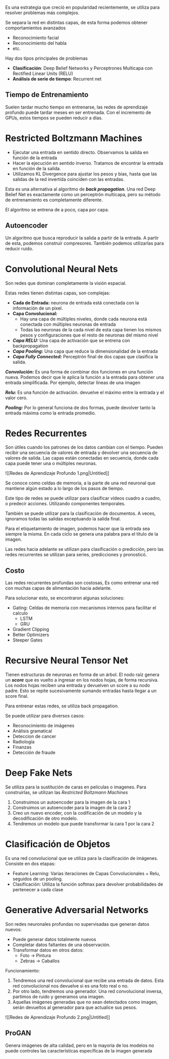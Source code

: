 Es una estrategia que creció en popularidad recientemente, se utiliza para resolver problemas más complejos.

Se separa la red en distintas capas, de esta forma podemos obtener comportamientos avanzados

- Reconocimiento facial
- Reconocimiento del habla
- etc.

Hay dos tipos principales de problemas

- **Clasificación**: Deep Belief Networks y Perceptrones Multicapa con Rectified Linear Units (RELU)
- **Análisis de serie de tiempo**: Recurrent net

## Tiempo de Entrenamiento

Suelen tardar mucho tiempo en entrenarse, las redes de aprendizaje profundo puede tardar meses en ser entrenada. Con el incremento de GPUs, estos tiempos se pueden reducir a días.

# Restricted Boltzmann Machines

- Ejecutar una entrada en sentido directo. Observamos la salida en función de la entrada
- Hacer la ejecución en sentido inverso. Tratamos de encontrar la entrada en función de la salida.
- Utilizamos KL Divergence para ajustar los pesos y bias, hasta que las salidas de la red invertida coinciden con las entradas.

Esta es una alternativa al algoritmo de ***back propagation***. Una red Deep Belief Net es exactamente como un perceptrón multicapa, pero su método de entrenamiento es completamente diferente.

El algoritmo se entrena de a poco, capa por capa.

## Autoencoder

Un algoritmo que busca reproducir la salida a partir de la entrada. A partir de esta, podemos construir compresores. También podemos utilizarlas para reducir ruido.

# Convolutional Neural Nets

Son redes que dominan completamente la visión espacial.

Estas redes tienen distintas capas, son complejas:

- **Cada de Entrada:** neurona de entrada está conectada con la información de un pixel.
- **Capa Convolucional:**
    - Hay una capa de múltiples niveles, donde cada neurona está conectada con múltiples neuronas de entrada
    - Todas las neuronas de la cada nivel de esta capa tienen los mismos pesos y configuraciones que el resto de neuronas del mismo nivel
- ***Capa RELU:*** Una capa de activación que se entrena con backpropagation
- ***Capa Pooling:*** Una capa que reduce la dimensionalidad de la entrada
- ***Capa Fully Connected:*** Perceptrón final de dos capas que clasifica la salida.

***Convolución:*** Es una forma de combinar dos funciones en una función nueva. Podemos decir que le aplica la función a la entrada para obtener una entrada simplificada. Por ejemplo, detectar líneas de una imagen

***Relu:*** Es una función de activación. devuelve el máximo entre la entrada y el valor cero.

***Pooling:*** Por lo general funciona de dos formas, puede devolver tanto la entrada máxima como la entrada promedio.

# Redes Recurrentes

Son útiles cuando los patrones de los datos cambian con el tiempo. Pueden recibir una secuencia de valores de entrada y devolver una secuencia de valores de salida. Las capas están conectadas en secuencia, donde cada capa puede tener una o múltiples neuronas.

![[Redes de Aprendizaje Profundo 1.png|Untitled]]

Se conoce como celdas de memoria, a la parte de una red neuronal que mantiene algún estado a lo largo de los pasos de tiempo.

Este tipo de redes se puede utilizar para clasificar vídeos cuadro a cuadro, o predecir acciones. Utilizando componentes temporales. 

También se puede utilizar para la clasificación de documentos. A veces, ignoramos todas las salidas exceptuando la salida final.

Para el etiquetamiento de imagen, podemos hacer que la entrada sea siempre la misma. En cada ciclo se genera una palabra para el título de la imagen.

Las redes hacia adelante se utilizan para clasificación o predicción, pero las redes recurrentes se utilizan para series, predicciones y pronosticó.

## Costo

Las redes recurrentes profundas son costosas, Es como entrenar una red con muchas capas de alimentación hacia adelante. 

Para solucionar esto, se encontraron algunas soluciones:

- Gating: Celdas de memoria con mecanismos internos para facilitar el calculo
    - LSTM
    - GRU
- Gradient Clipping
- Better Optimizers
- Steeper Gates

# Recursive Neural Tensor Net

Tienen estructuras de neuronas en forma de un árbol. El nodo raíz genera un ***score*** que es vuelto a ingresar en los nodos hojas, de forma recursiva. Los nodos hojas reciben una entrada y devuelven un score a su nodo padre. Esto se repite sucesivamente sumando entradas hasta llegar a un score final. 

Para entrenar estas redes, se utiliza back propagation.

Se puede utilizar para diversos casos:

- Reconocimiento de imágenes
- Análisis gramatical
- Deteccion de cancer
- Radiología
- Finanzas
- Detección de fraude

# Deep Fake Nets

Se utiliza para la sustitución de caras en peliculas o imagenes. Para construirlas, se utilizan las *Restricted Boltzmann Machines*

1. Construimos un autoencoder para la imagen de la cara 1
2. Construimos un autoencoder para la imagen de la cara 2
3. Creo un nuevo encoder, con la codificación de un modelo y la decodificación de otro modelo.
4. Tendremos un modelo que puede transformar la cara 1 por la cara 2

# Clasificación de Objetos

Es una red convolucional que se utiliza para la clasificación de imágenes. Consiste en dos etapas:

- Feature Learning: Varias iteraciones de Capas Convolucionales + Relu, seguidos de un pooling.
- Clasificación: Utiliza la función softmax para devolver probabilidades de pertenecer a cada clase

# Generative Adversarial Networks

Son redes neuronales profundas no supervisadas que generan datos nuevos:

- Puede generar datos totalmente nuevos
- Completar datos faltantes de una observación.
- Transformar datos en otros datos:
    - Foto → Pintura
    - Zebras → Caballos

Funcionamiento:

1. Tendremos una red convolucional que recibe una entrada de datos. Esta red convolucional nos devuelve si es una foto real o no.
2. Por otro lado, tendremos una generador. Una red convolucional inversa, partimos de ruido y generamos una imagen.
3. Aquellas imágenes generadas que no sean detectados como imagen, serán devueltos al generador para que actualice sus pesos.

![[Redes de Aprendizaje Profundo 2.png|Untitled]]

## ProGAN

Genera imágenes de alta calidad, pero en la mayoría de los modelos no puede controles las características específicas  de la imagen generada